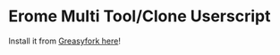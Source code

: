 # Erome Multi Tool/Clone Userscript

Install it from [Greasyfork here](https://greasyfork.org/en/scripts/454900-erome-video-cloner)!
